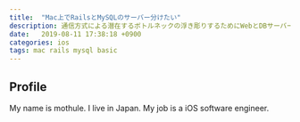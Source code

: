 ```yaml
---
title:  "Mac上でRailsとMySQLのサーバー分けたい"
description: 通信方式による潜在するボトルネックの浮き彫りするためにWebとDBサーバー間の通信をTCP/IP通信にする
date:   2019-08-11 17:38:18 +0900
categories: ios
tags: mac rails mysql basic
---
```


## Profile
My name is mothule.
I live in Japan.
My job is a iOS software engineer.
